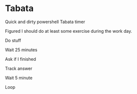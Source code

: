 # Tabata
Quick and dirty powershell Tabata timer

Figured I should do at least some exercise during the work day.

Do stuff

Wait 25 minutes

Ask if I finished

Track answer

Wait 5 minute

Loop
